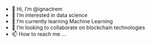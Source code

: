 - 👋 Hi, I’m @ignactrem
- 👀 I’m interested in data science
- 🌱 I’m currently learning Machine Learning
- 💞️ I’m looking to collaborate on blockchain technologies
- 📫 How to reach me ...

<!---
ignactrem/ignactrem is a ✨ special ✨ repository because its `README.md` (this file) appears on your GitHub profile.
You can click the Preview link to take a look at your changes.
--->
